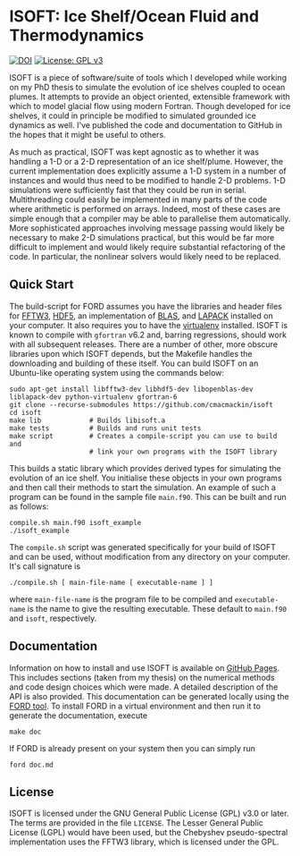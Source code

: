 # ISOFT: Ice Shelf/Ocean Fluid and Thermodynamics

[![DOI](https://zenodo.org/badge/DOI/10.5281/zenodo.1422483.svg)](https://doi.org/10.5281/zenodo.1422483)
[![License: GPL v3](https://img.shields.io/badge/License-GPLv3-blue.svg)](https://www.gnu.org/licenses/gpl-3.0)

ISOFT is a piece of software/suite of tools which I developed while
working on my PhD thesis to simulate the evolution of ice shelves
coupled to ocean plumes. It attempts to provide an object oriented,
extensible framework with which to model glacial flow using modern
Fortran. Though developed for ice shelves, it could in principle be
modified to simulated grounded ice dynamics as well. I've published
the code and documentation to GitHub in the hopes that it might be
useful to others.

As much as practical, ISOFT was kept agnostic as to whether it was
handling a 1-D or a 2-D representation of an ice shelf/plume. However,
the current implementation does explicitly assume a 1-D system in a
number of instances and would thus need to be modified to handle 2-D
problems.  1-D simulations were sufficiently fast that they could be
run in serial. Multithreading could easily be implemented in many
parts of the code where arithmetic is performed on arrays. Indeed,
most of these cases are simple enough that a compiler may be able to
parallelise them automatically. More sophisticated approaches
involving message passing would likely be necessary to make 2-D
simulations practical, but this would be far more difficult to
implement and would likely require substantial refactoring of the
code. In particular, the nonlinear solvers would likely need to be
replaced.

## Quick Start

The build-script for FORD assumes you have the libraries and header
files for [FFTW3](http://www.fftw.org/),
[HDF5](https://www.hdfgroup.org/solutions/hdf5/), an implementation of
[BLAS](http://www.netlib.org/blas/), and
[LAPACK](http://www.netlib.org/lapack/) installed on your computer. It
also requires you to have the
[virtualenv](https://virtualenv.pypa.io/en/latest/) installed. ISOFT
is known to compile with `gfortran` v6.2 and, barring regressions,
should work with all subsequent releases.  There are a number of
other, more obscure libraries upon which ISOFT depends, but the
Makefile handles the downloading and building of these itself. You can
build ISOFT on an Ubuntu-like operating system using the commands
below:
```
sudo apt-get install libfftw3-dev libhdf5-dev libopenblas-dev liblapack-dev python-virtualenv gfortran-6
git clone --recurse-submodules https://github.com/cmacmackin/isoft
cd isoft
make lib            # Builds libisoft.a
make tests          # Builds and runs unit tests
make script         # Creates a compile-script you can use to build and
                    # link your own programs with the ISOFT library
```

This builds a static library which provides derived types for
simulating the evolution of an ice shelf. You initialise these objects
in your own programs and then call their methods to start the
simulation. An example of such a program can be found in the sample
file `main.f90`. This can be built and run as follows:
```
compile.sh main.f90 isoft_example
./isoft_example
```

The `compile.sh` script was generated specifically for your build of
ISOFT and can be used, without modification from any directory on your
computer. It's call signature is
```
./compile.sh [ main-file-name [ executable-name ] ]
```
where `main-file-name` is the program file to be compiled and
`executable-name` is the name to give the resulting executable. These
default to `main.f90` and `isoft`, respectively.

## Documentation

Information on how to install and use ISOFT is available on
[GitHub Pages](https://cmacmackin.github.io/isoft). This includes
sections (taken from my thesis) on the numerical methods and code
design choices which were made. A detailed description of the API
is also provided. This documentation can be generated locally using the
[FORD tool](https://github.com/Fortran-FOSS-Programmers/ford).  To
install FORD in a virtual environment and then run it to generate the
documentation, execute
```
make doc
```
If FORD is already present on your system then you can simply run
```
ford doc.md
```

## License

ISOFT is licensed under the GNU General Public License (GPL) v3.0 or
later. The terms are provided in the file `LICENSE`. The Lesser General
Public License (LGPL) would have been used, but the Chebyshev pseudo-spectral
implementation uses the FFTW3 library, which is licensed under the GPL.

